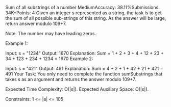 Sum of all substrings of a number
MediumAccuracy: 38.11%Submissions: 34K+Points: 4
Given an integer s represented as a string, the task is to get the sum of all possible sub-strings of this string.
As the answer will be large, return answer modulo 109+7.

Note: The number may have leading zeros.

Example 1:

Input:
s = "1234"
Output:
1670
Explanation:
Sum = 1 + 2 + 3 + 4 + 12 + 23 + 34 + 123 + 234 + 1234 = 1670
Example 2:

Input:
s = "421"
Output:
491
Explanation:
Sum = 4 + 2 + 1 + 42 + 21 + 421 = 491
Your Task:
You only need to complete the function sumSubstrings that takes s as an argument and returns the answer modulo 109+7.

Expected Time Complexity: O(|s|).
Expected Auxiliary Space: O(|s|).

Constraints:
1 <= |s| <= 105
